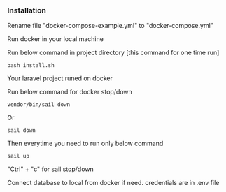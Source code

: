 ### Installation

Rename file "docker-compose-example.yml" to "docker-compose.yml"

Run docker in your local machine

Run below command in project directory [this command for one time run]

```
bash install.sh
```

Your laravel project runed on docker

Run below command for docker stop/down 

```
vendor/bin/sail down 
```
Or
```
sail down
```

Then everytime you need to run only below command

```
sail up
```

"Ctrl" + "c" for sail stop/down

Connect database to local from docker if need. credentials are in .env file

